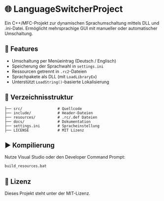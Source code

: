 # 🌐 LanguageSwitcherProject

Ein C++/MFC-Projekt zur dynamischen Sprachumschaltung mittels DLL und .ini-Datei. Ermöglicht mehrsprachige GUI mit manueller oder automatischer Umschaltung.

## 🔧 Features

- Umschaltung per Menüeintrag (Deutsch / Englisch)
- Speicherung der Sprachwahl in `settings.ini`
- Ressourcen getrennt in `.rc2`-Dateien
- Sprachpakete als DLL (mit `LoadLibraryEx`)
- Unterstützt `LoadString()`-basierte Lokalisierung

## 📁 Verzeichnisstruktur

```
├── src/                # Quellcode
├── include/            # Header-Dateien
├── resources/          # .rc/.def Dateien
├── docs/               # Dokumentation
├── settings.ini        # Spracheinstellung
├── LICENSE             # MIT Lizenz
```

## ▶️ Kompilierung

Nutze Visual Studio oder den Developer Command Prompt:

```bat
build_resources.bat
```

## 📜 Lizenz

Dieses Projekt steht unter der MIT-Lizenz.
